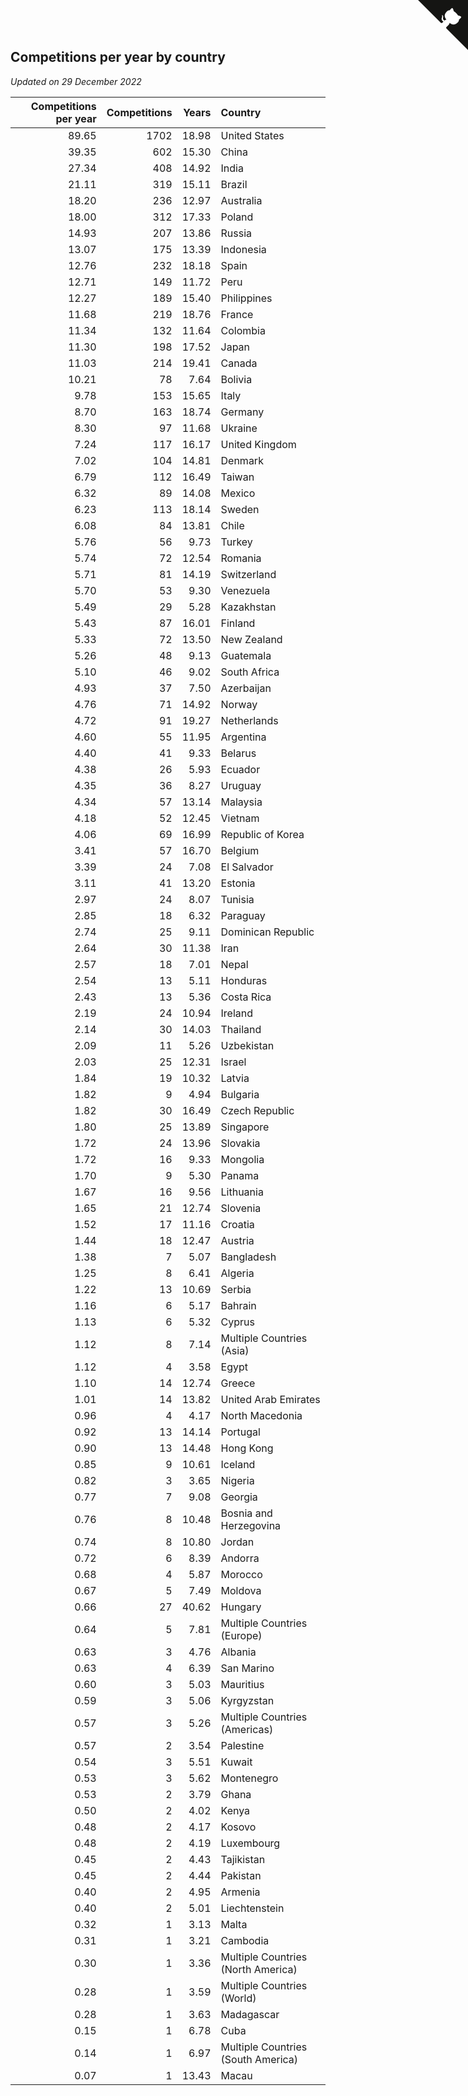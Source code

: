 ## Competitions per year by country

*Updated on 29 December 2022*

| Competitions per year | Competitions | Years | Country |
| ---: | ---: | ---: | :--- |
| 89.65 | 1702 | 18.98 | United States |
| 39.35 | 602 | 15.30 | China |
| 27.34 | 408 | 14.92 | India |
| 21.11 | 319 | 15.11 | Brazil |
| 18.20 | 236 | 12.97 | Australia |
| 18.00 | 312 | 17.33 | Poland |
| 14.93 | 207 | 13.86 | Russia |
| 13.07 | 175 | 13.39 | Indonesia |
| 12.76 | 232 | 18.18 | Spain |
| 12.71 | 149 | 11.72 | Peru |
| 12.27 | 189 | 15.40 | Philippines |
| 11.68 | 219 | 18.76 | France |
| 11.34 | 132 | 11.64 | Colombia |
| 11.30 | 198 | 17.52 | Japan |
| 11.03 | 214 | 19.41 | Canada |
| 10.21 | 78 | 7.64 | Bolivia |
| 9.78 | 153 | 15.65 | Italy |
| 8.70 | 163 | 18.74 | Germany |
| 8.30 | 97 | 11.68 | Ukraine |
| 7.24 | 117 | 16.17 | United Kingdom |
| 7.02 | 104 | 14.81 | Denmark |
| 6.79 | 112 | 16.49 | Taiwan |
| 6.32 | 89 | 14.08 | Mexico |
| 6.23 | 113 | 18.14 | Sweden |
| 6.08 | 84 | 13.81 | Chile |
| 5.76 | 56 | 9.73 | Turkey |
| 5.74 | 72 | 12.54 | Romania |
| 5.71 | 81 | 14.19 | Switzerland |
| 5.70 | 53 | 9.30 | Venezuela |
| 5.49 | 29 | 5.28 | Kazakhstan |
| 5.43 | 87 | 16.01 | Finland |
| 5.33 | 72 | 13.50 | New Zealand |
| 5.26 | 48 | 9.13 | Guatemala |
| 5.10 | 46 | 9.02 | South Africa |
| 4.93 | 37 | 7.50 | Azerbaijan |
| 4.76 | 71 | 14.92 | Norway |
| 4.72 | 91 | 19.27 | Netherlands |
| 4.60 | 55 | 11.95 | Argentina |
| 4.40 | 41 | 9.33 | Belarus |
| 4.38 | 26 | 5.93 | Ecuador |
| 4.35 | 36 | 8.27 | Uruguay |
| 4.34 | 57 | 13.14 | Malaysia |
| 4.18 | 52 | 12.45 | Vietnam |
| 4.06 | 69 | 16.99 | Republic of Korea |
| 3.41 | 57 | 16.70 | Belgium |
| 3.39 | 24 | 7.08 | El Salvador |
| 3.11 | 41 | 13.20 | Estonia |
| 2.97 | 24 | 8.07 | Tunisia |
| 2.85 | 18 | 6.32 | Paraguay |
| 2.74 | 25 | 9.11 | Dominican Republic |
| 2.64 | 30 | 11.38 | Iran |
| 2.57 | 18 | 7.01 | Nepal |
| 2.54 | 13 | 5.11 | Honduras |
| 2.43 | 13 | 5.36 | Costa Rica |
| 2.19 | 24 | 10.94 | Ireland |
| 2.14 | 30 | 14.03 | Thailand |
| 2.09 | 11 | 5.26 | Uzbekistan |
| 2.03 | 25 | 12.31 | Israel |
| 1.84 | 19 | 10.32 | Latvia |
| 1.82 | 9 | 4.94 | Bulgaria |
| 1.82 | 30 | 16.49 | Czech Republic |
| 1.80 | 25 | 13.89 | Singapore |
| 1.72 | 24 | 13.96 | Slovakia |
| 1.72 | 16 | 9.33 | Mongolia |
| 1.70 | 9 | 5.30 | Panama |
| 1.67 | 16 | 9.56 | Lithuania |
| 1.65 | 21 | 12.74 | Slovenia |
| 1.52 | 17 | 11.16 | Croatia |
| 1.44 | 18 | 12.47 | Austria |
| 1.38 | 7 | 5.07 | Bangladesh |
| 1.25 | 8 | 6.41 | Algeria |
| 1.22 | 13 | 10.69 | Serbia |
| 1.16 | 6 | 5.17 | Bahrain |
| 1.13 | 6 | 5.32 | Cyprus |
| 1.12 | 8 | 7.14 | Multiple Countries (Asia) |
| 1.12 | 4 | 3.58 | Egypt |
| 1.10 | 14 | 12.74 | Greece |
| 1.01 | 14 | 13.82 | United Arab Emirates |
| 0.96 | 4 | 4.17 | North Macedonia |
| 0.92 | 13 | 14.14 | Portugal |
| 0.90 | 13 | 14.48 | Hong Kong |
| 0.85 | 9 | 10.61 | Iceland |
| 0.82 | 3 | 3.65 | Nigeria |
| 0.77 | 7 | 9.08 | Georgia |
| 0.76 | 8 | 10.48 | Bosnia and Herzegovina |
| 0.74 | 8 | 10.80 | Jordan |
| 0.72 | 6 | 8.39 | Andorra |
| 0.68 | 4 | 5.87 | Morocco |
| 0.67 | 5 | 7.49 | Moldova |
| 0.66 | 27 | 40.62 | Hungary |
| 0.64 | 5 | 7.81 | Multiple Countries (Europe) |
| 0.63 | 3 | 4.76 | Albania |
| 0.63 | 4 | 6.39 | San Marino |
| 0.60 | 3 | 5.03 | Mauritius |
| 0.59 | 3 | 5.06 | Kyrgyzstan |
| 0.57 | 3 | 5.26 | Multiple Countries (Americas) |
| 0.57 | 2 | 3.54 | Palestine |
| 0.54 | 3 | 5.51 | Kuwait |
| 0.53 | 3 | 5.62 | Montenegro |
| 0.53 | 2 | 3.79 | Ghana |
| 0.50 | 2 | 4.02 | Kenya |
| 0.48 | 2 | 4.17 | Kosovo |
| 0.48 | 2 | 4.19 | Luxembourg |
| 0.45 | 2 | 4.43 | Tajikistan |
| 0.45 | 2 | 4.44 | Pakistan |
| 0.40 | 2 | 4.95 | Armenia |
| 0.40 | 2 | 5.01 | Liechtenstein |
| 0.32 | 1 | 3.13 | Malta |
| 0.31 | 1 | 3.21 | Cambodia |
| 0.30 | 1 | 3.36 | Multiple Countries (North America) |
| 0.28 | 1 | 3.59 | Multiple Countries (World) |
| 0.28 | 1 | 3.63 | Madagascar |
| 0.15 | 1 | 6.78 | Cuba |
| 0.14 | 1 | 6.97 | Multiple Countries (South America) |
| 0.07 | 1 | 13.43 | Macau |


<a href="https://github.com/jonatanklosko/wca_statistics" class="github-corner" aria-label="View source on Github"><svg width="80" height="80" viewBox="0 0 250 250" style="fill:#151513; color:#fff; position: absolute; top: 0; border: 0; right: 0;" aria-hidden="true"><path d="M0,0 L115,115 L130,115 L142,142 L250,250 L250,0 Z"></path><path d="M128.3,109.0 C113.8,99.7 119.0,89.6 119.0,89.6 C122.0,82.7 120.5,78.6 120.5,78.6 C119.2,72.0 123.4,76.3 123.4,76.3 C127.3,80.9 125.5,87.3 125.5,87.3 C122.9,97.6 130.6,101.9 134.4,103.2" fill="currentColor" style="transform-origin: 130px 106px;" class="octo-arm"></path><path d="M115.0,115.0 C114.9,115.1 118.7,116.5 119.8,115.4 L133.7,101.6 C136.9,99.2 139.9,98.4 142.2,98.6 C133.8,88.0 127.5,74.4 143.8,58.0 C148.5,53.4 154.0,51.2 159.7,51.0 C160.3,49.4 163.2,43.6 171.4,40.1 C171.4,40.1 176.1,42.5 178.8,56.2 C183.1,58.6 187.2,61.8 190.9,65.4 C194.5,69.0 197.7,73.2 200.1,77.6 C213.8,80.2 216.3,84.9 216.3,84.9 C212.7,93.1 206.9,96.0 205.4,96.6 C205.1,102.4 203.0,107.8 198.3,112.5 C181.9,128.9 168.3,122.5 157.7,114.1 C157.9,116.9 156.7,120.9 152.7,124.9 L141.0,136.5 C139.8,137.7 141.6,141.9 141.8,141.8 Z" fill="currentColor" class="octo-body"></path></svg></a><style>.github-corner:hover .octo-arm{animation:octocat-wave 560ms ease-in-out}@keyframes octocat-wave{0%,100%{transform:rotate(0)}20%,60%{transform:rotate(-25deg)}40%,80%{transform:rotate(10deg)}}@media (max-width:500px){.github-corner:hover .octo-arm{animation:none}.github-corner .octo-arm{animation:octocat-wave 560ms ease-in-out}}</style>
